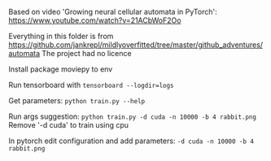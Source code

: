 Based on video 'Growing neural cellular automata in PyTorch': https://www.youtube.com/watch?v=21ACbWoF2Oo

Everything in this folder is from https://github.com/jankrepl/mildlyoverfitted/tree/master/github_adventures/automata
The project had no licence

Install package moviepy to env

Run tensorboard with 
``
tensorboard --logdir=logs
``

Get parameters:
``python train.py --help``

Run args suggestion:
``python train.py -d cuda -n 10000 -b 4 rabbit.png``
Remove '-d cuda' to train using cpu

In pytorch edit configuration and add parameters:
``-d cuda -n 10000 -b 4 rabbit.png``


